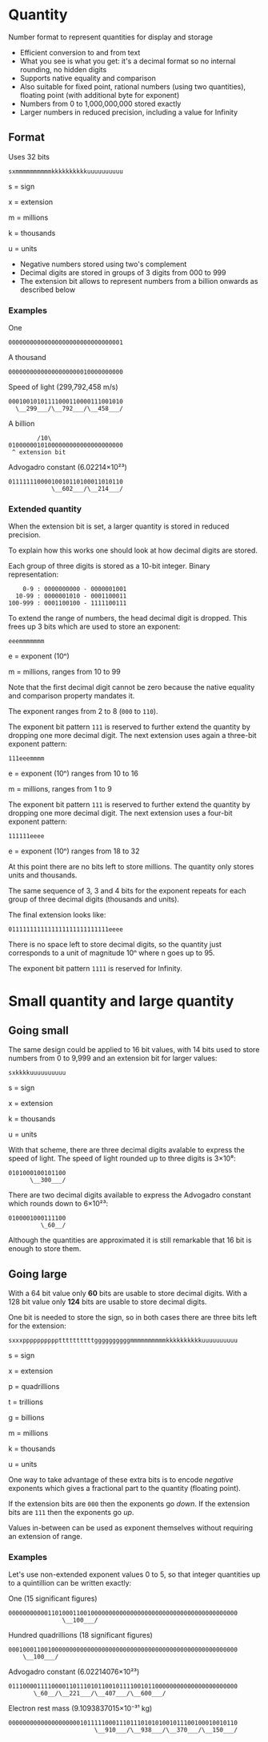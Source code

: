 # Quantity
Number format to represent quantities for display and storage

* Efficient conversion to and from text
* What you see is what you get: it's a decimal format so no internal rounding, no hidden digits
* Supports native equality and comparison
* Also suitable for fixed point, rational numbers (using two quantities), floating point (with additional byte for exponent)
* Numbers from 0 to 1,000,000,000 stored exactly
* Larger numbers in reduced precision, including a value for Infinity

## Format

Uses 32 bits

~~~
sxmmmmmmmmmmkkkkkkkkkkuuuuuuuuuu
~~~

s
  = sign

x
  = extension

m
  = millions

k
  = thousands

u
  = units

* Negative numbers stored using two's complement
* Decimal digits are stored in groups of 3 digits from 000 to 999
* The extension bit allows to represent numbers from a billion onwards as described below

### Examples

One
~~~
00000000000000000000000000000001
~~~

A thousand
~~~
00000000000000000000010000000000
~~~

Speed of light (299,792,458 m/s)
~~~
00010010101111000110000111001010
  \__299___/\__792___/\__458___/
~~~

A billion
~~~
        /10\
01000000101000000000000000000000
 ^ extension bit
~~~

Advogadro constant (6.02214×10²³)
~~~
01111111000010010110100011010110
            \__602___/\__214___/
~~~

### Extended quantity

When the extension bit is set, a larger quantity is stored in reduced precision.

To explain how this works one should look at how decimal digits are stored.

Each group of three digits is stored as a 10-bit integer. Binary representation:

~~~
    0-9 : 0000000000 - 0000001001
  10-99 : 0000001010 - 0001100011
100-999 : 0001100100 - 1111100111
~~~

To extend the range of numbers, the head decimal digit is dropped. This frees up 3 bits which are used to store an exponent:

~~~
eeemmmmmmm
~~~

e
  = exponent (10ⁿ)

m
  = millions, ranges from 10 to 99

Note that the first decimal digit cannot be zero because the native equality and comparison property mandates it.

The exponent ranges from 2 to 8 (`000` to `110`).

The exponent bit pattern `111` is reserved to further extend the quantity by dropping one more decimal digit.
The next extension uses again a three-bit exponent pattern:

~~~
111eeemmmm
~~~

e
  = exponent (10ⁿ) ranges from 10 to 16

m
  = millions, ranges from 1 to 9

The exponent bit pattern `111` is reserved to further extend the quantity by dropping one more decimal digit.
The next extension uses a four-bit exponent pattern:

~~~
111111eeee
~~~

e
  = exponent (10ⁿ) ranges from 18 to 32

At this point there are no bits left to store millions. The quantity only stores units and thousands.

The same sequence of 3, 3 and 4 bits for the exponent repeats for each group of three decimal digits (thousands and units).

The final extension looks like:

~~~
0111111111111111111111111111eeee
~~~

There is no space left to store decimal digits, so the quantity just corresponds to a unit of magnitude 10ⁿ where n goes up to 95.

The exponent bit pattern `1111` is reserved for Infinity.

# Small quantity and large quantity

## Going small

The same design could be applied to 16 bit values, with 14 bits used to store numbers from 0 to 9,999 and an extension bit for larger values:

~~~
sxkkkkuuuuuuuuuu
~~~

s
  = sign

x
  = extension

k
  = thousands

u
  = units

With that scheme, there are three decimal digits avalable to express the speed of light. The speed of light rounded up to three digits is 3×10⁸:

~~~
0101000100101100
      \__300___/
~~~

There are two decimal digits available to express the Advogadro constant which rounds down to 6×10²³:

~~~
0100001000111100
         \_60__/
~~~

Although the quantities are approximated it is still remarkable that 16 bit is enough to store them.

## Going large

With a 64 bit value only **60** bits are usable to store decimal digits. With a 128 bit value only **124** bits are usable to store decimal digits.

One bit is needed to store the sign, so in both cases there are three bits left for the extension:

~~~
sxxxppppppppppttttttttttggggggggggmmmmmmmmmmkkkkkkkkkkuuuuuuuuuu
~~~

s
  = sign
  
x
  = extension

p
  = quadrillions

t
  = trillions

g
  = billions

m
  = millions

k
  = thousands

u
  = units

One way to take advantage of these extra bits is to encode _negative_ exponents which gives a fractional part to the quantity (floating point).

If the extension bits are `000` then the exponents go _down_. If the extension bits are `111` then the exponents go _up_.

Values in-between can be used as exponent themselves without requiring an extension of range.

### Examples

Let's use non-extended exponent values 0 to 5, so that integer quantities up to a quintillion can be written exactly:

One (15 significant figures)
~~~
0000000000011010001100100000000000000000000000000000000000000000
               \__100___/
~~~

Hundred quadrillions (18 significant figures)
~~~
0001000110010000000000000000000000000000000000000000000000000000
    \__100___/
~~~

Advogadro constant (6.02214076×10²³)
~~~
0111000011110000110111010110010111100101100000000000000000000000
       \_60__/\__221___/\__407___/\__600___/
~~~

Electron rest mass (9.1093837015×10⁻³¹ kg)
~~~
0000000000000000000010111110001110111010101001011100100010010110
                        \__910___/\__938___/\__370___/\__150___/
~~~
